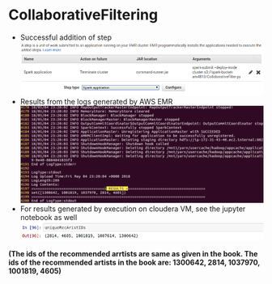 # CollaborativeFiltering
- Successful addition of step
![](./step.png)
- Results from the logs generated by AWS EMR
![](./results_from_aws_emr.png)
- For results generated by execution on cloudera VM, see the jupyter notebook as well
![](./results_from_local_execution.png)

**(The ids of the recommended arrtists are same as given in the book. The ids of the recommended artists in the book are: 1300642, 2814, 1037970, 1001819, 4605)**
